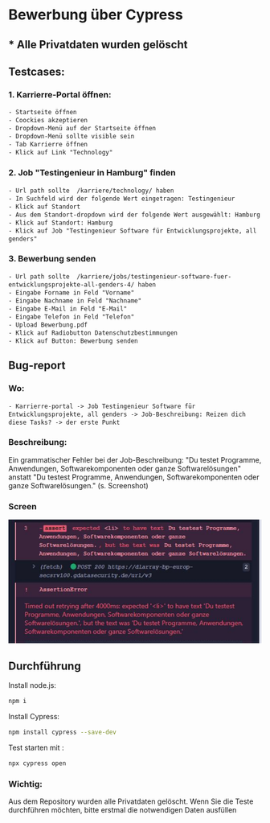 

# Bewerbung über Cypress
## * Alle Privatdaten wurden gelöscht

## Testcases:
### 1. Karrierre-Portal öffnen: 
    - Startseite öffnen
    - Coockies akzeptieren
    - Dropdown-Menü auf der Startseite öffnen
    - Dropdown-Menü sollte visible sein
    - Tab Karrierre öffnen
    - Klick auf Link "Technology"
### 2. Job "Testingenieur in Hamburg" finden
    - Url path sollte  /karriere/technology/ haben
    - In Suchfeld wird der folgende Wert eingetragen: Testingenieur
    - Klick auf Standort
    - Aus dem Standort-dropdown wird der folgende Wert ausgewählt: Hamburg
    - Klick auf Standort: Hamburg
    - Klick auf Job "Testingenieur Software für Entwicklungsprojekte, all genders"
    
### 3. Bewerbung senden
    - Url path sollte  /karriere/jobs/testingenieur-software-fuer-entwicklungsprojekte-all-genders-4/ haben
    - Eingabe Forname in Feld "Vorname"
    - Eingabe Nachname in Feld "Nachname"
    - Eingabe E-Mail in Feld "E-Mail"
    - Eingabe Telefon in Feld "Telefon"
    - Upload Bewerbung.pdf
    - Klick auf Radiobutton Datenschutzbestimmungen
    - Klick auf Button: Bewerbung senden

## Bug-report

### Wo:
    - Karrierre-portal -> Job Testingenieur Software für Entwicklungsprojekte, all genders -> Job-Beschreibung: Reizen dich diese Tasks? -> der erste Punkt
    
### Beschreibung:

Ein grammatischer Fehler bei der Job-Beschreibung: "Du testet Programme, Anwendungen, Softwarekomponenten oder ganze Softwarelösungen" anstatt "Du testest Programme, Anwendungen, Softwarekomponenten oder ganze Softwarelösungen." (s. Screenshot)

### Screen


![Текст с описанием картинки](/images/Fehler.JPG)


## Durchführung

Install node.js:
```sh
npm i
```
Install Cypress: 
```sh
npm install cypress --save-dev
```
Test starten mit :
```sh
npx cypress open
```

### Wichtig: 
Aus dem Repository wurden alle Privatdaten gelöscht. Wenn Sie die Teste durchführen möchten, bitte erstmal die notwendigen Daten ausfüllen


